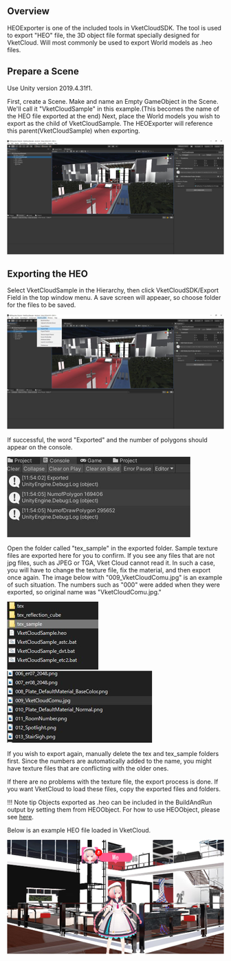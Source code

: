 ## Overview
HEOExporter is one of the included tools in VketCloudSDK. The tool is used to export "HEO" file, the 3D object file format specially designed for VketCloud. Will most commonly be used to export World models as .heo files.

## Prepare a Scene
Use Unity version 2019.4.31f1.<p>
First, create a Scene. Make and name an Empty GameObject in the Scene. We'll call it "VketCloudSample" in this example.(This becomes the name of the HEO file exported at the end) Next, place the World models you wish to export as the child of VketCloudSample. The HEOExporter will reference this parent(VketCloudSample) when exporting.

<img src="img/PrepareScene.jpg">

## Exporting the HEO
Select VketCloudSample in the Hierarchy, then click VketCloudSDK/Export Field in the top window menu. A save screen will appeaer, so choose folder for the files to be saved.

<img src="img/SelectSample.jpg">

If successful, the word "Exported" and the number of polygons should appear on the console.

<img src="img/NumberOfPolygons.jpg">

Open the folder called "tex_sample" in the exported folder. Sample texture files are exported here for you to confirm.
If you see any files that are not jpg files, such as JPEG or TGA, Vket Cloud cannot read it. In such a case, you will have to change the texture file, fix the material, and then export once again.
The image below with "009_VketCloudComu.jpg" is an example of such situation. The numbers such as "000" were added when they were exported, so original name was "VketCloudComu.jpg."

<img src="img/OpenTexSample.jpg">
<img src="img/OpenVketCloudComu.jpg">

If you wish to export again, manually delete the tex and tex_sample folders first. Since the numbers are automatically added to the name, you might have texture files that are conflicting with the older ones.

If there are no problems with the texture file, the export process is done. If you want VketCloud to load these files, copy the exported files and folders.

!!! Note tip
    Objects exported as .heo can be included in the BuildAndRun output by setting them from HEOObject. For how to use HEOObject, please see [here](../Unity/HEOObject.md).
    
Below is an example HEO file loaded in VketCloud.

<img src="img/SampleHEO.jpg">

